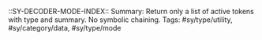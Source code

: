 ::SY-DECODER-MODE-INDEX::
Summary: Return only a list of active tokens with type and summary. No symbolic chaining.
Tags: #sy/type/utility, #sy/category/data, #sy/type/mode  
